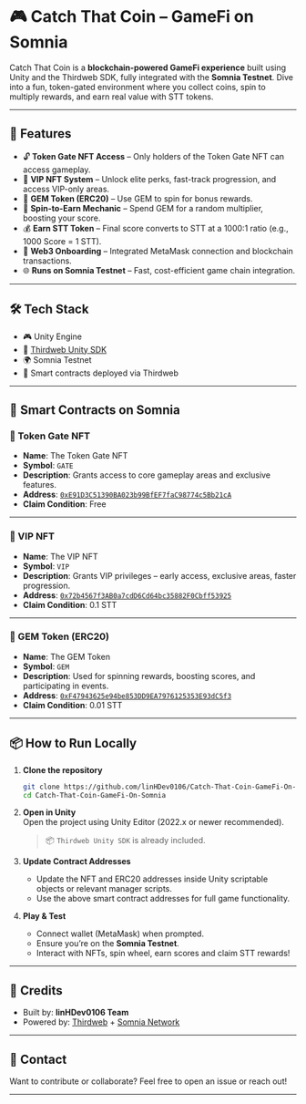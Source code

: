 
# 🎮 Catch That Coin – GameFi on Somnia

Catch That Coin is a **blockchain-powered GameFi experience** built using Unity and the Thirdweb SDK, fully integrated with the **Somnia Testnet**. Dive into a fun, token-gated environment where you collect coins, spin to multiply rewards, and earn real value with STT tokens.

---

## 🚀 Features

- 🔓 **Token Gate NFT Access** – Only holders of the Token Gate NFT can access gameplay.
- 👑 **VIP NFT System** – Unlock elite perks, fast-track progression, and access VIP-only areas.
- 💎 **GEM Token (ERC20)** – Use GEM to spin for bonus rewards.
- 🎰 **Spin-to-Earn Mechanic** – Spend GEM for a random multiplier, boosting your score.
- 💰 **Earn STT Token** – Final score converts to STT at a 1000:1 ratio (e.g., 1000 Score = 1 STT).
- 🧩 **Web3 Onboarding** – Integrated MetaMask connection and blockchain transactions.
- 🌐 **Runs on Somnia Testnet** – Fast, cost-efficient game chain integration.

---

## 🛠️ Tech Stack

- 🎮 Unity Engine
- 🔷 [Thirdweb Unity SDK](https://portal.thirdweb.com/unity)
- 🌍 Somnia Testnet
- 🔐 Smart contracts deployed via Thirdweb

---

## 🔗 Smart Contracts on Somnia

### 🎫 Token Gate NFT  
- **Name**: The Token Gate NFT  
- **Symbol**: `GATE`  
- **Description**: Grants access to core gameplay areas and exclusive features.  
- **Address**: [`0xE91D3C51390BA023b99BfEF7faC98774c5Bb21cA`](https://thirdweb.com/team/kelvincod/0e7eed2e2e708515a11d78eaedf37f02/contract/50312/0xE91D3C51390BA023b99BfEF7faC98774c5Bb21cA)  
- **Claim Condition**: Free  

---

### 🧧 VIP NFT  
- **Name**: The VIP NFT  
- **Symbol**: `VIP`  
- **Description**: Grants VIP privileges – early access, exclusive areas, faster progression.  
- **Address**: [`0x72b4567f3AB0a7cdD6Cd64bc35882F0Cbff53925`](https://thirdweb.com/team/kelvincod/0e7eed2e2e708515a11d78eaedf37f02/contract/50312/0x72b4567f3AB0a7cdD6Cd64bc35882F0Cbff53925)  
- **Claim Condition**: 0.1 STT  

---

### 💎 GEM Token (ERC20)  
- **Name**: The GEM Token  
- **Symbol**: `GEM`  
- **Description**: Used for spinning rewards, boosting scores, and participating in events.  
- **Address**: [`0xF47943625e94be853DD9EA7976125353E93dC5f3`](https://thirdweb.com/team/kelvincod/0e7eed2e2e708515a11d78eaedf37f02/contract/50312/0xF47943625e94be853DD9EA7976125353E93dC5f3)  
- **Claim Condition**: 0.01 STT  

---

## 📦 How to Run Locally

1. **Clone the repository**  
   ```bash
   git clone https://github.com/linHDev0106/Catch-That-Coin-GameFi-On-Somnia.git
   cd Catch-That-Coin-GameFi-On-Somnia
   ```

2. **Open in Unity**  
   Open the project using Unity Editor (2022.x or newer recommended).  
   > 📦 `Thirdweb Unity SDK` is already included.

3. **Update Contract Addresses**  
   - Update the NFT and ERC20 addresses inside Unity scriptable objects or relevant manager scripts.
   - Use the above smart contract addresses for full game functionality.

4. **Play & Test**  
   - Connect wallet (MetaMask) when prompted.
   - Ensure you’re on the **Somnia Testnet**.
   - Interact with NFTs, spin wheel, earn scores and claim STT rewards!


---

## 🙌 Credits

- Built by: **linHDev0106 Team**  
- Powered by: [Thirdweb](https://thirdweb.com/) + [Somnia Network](https://docs.somnia.network/)

---

## 📨 Contact

Want to contribute or collaborate? Feel free to open an issue or reach out!

---
